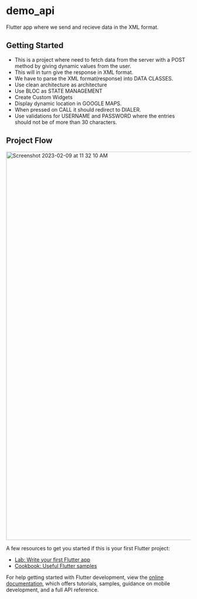 # demo_api

Flutter app where we send and recieve data in the XML format.

## Getting Started

* This is a project where need to fetch data from the server with a POST method by giving dynamic values from the user.
* This will in turn give the response in XML format.
* We have to parse the XML format(response) into DATA CLASSES.
* Use clean architecture as architecture
* Use BLOC as STATE MANAGEMENT
* Create Custom Widgets
* Display dynamic location in GOOGLE MAPS.
* When pressed on CALL it should redirect to DIALER.
* Use validations for USERNAME and PASSWORD where the entries should not be of more than 30 characters.



## Project Flow

<img width="1058" alt="Screenshot 2023-02-09 at 11 32 10 AM" src="https://user-images.githubusercontent.com/79441445/217732104-a64361d7-6df0-4ee6-bc58-b75c01eca5ce.png">

A few resources to get you started if this is your first Flutter project:

- [Lab: Write your first Flutter app](https://docs.flutter.dev/get-started/codelab)
- [Cookbook: Useful Flutter samples](https://docs.flutter.dev/cookbook)

For help getting started with Flutter development, view the
[online documentation](https://docs.flutter.dev/), which offers tutorials,
samples, guidance on mobile development, and a full API reference.
